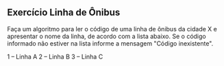 ## Exercício Linha de Ônibus
Faça um algoritmo para ler o código de  uma linha de ônibus da cidade X e apresentar o nome da linha, de acordo com a lista abaixo. Se o código informado não estiver na lista informe a mensagem "Código inexistente".

1 – Linha A
2 – Linha B
3 – Linha C